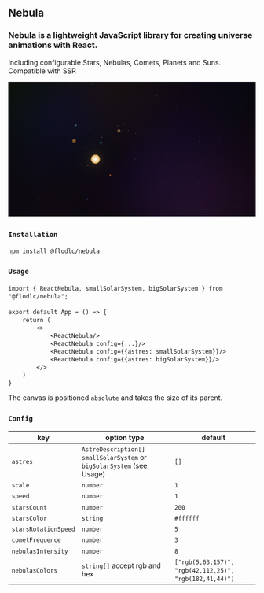 ## Nebula
### Nebula is a lightweight JavaScript library for creating universe animations with React.
Including configurable Stars, Nebulas, Comets, Planets and Suns.  
Compatible with SSR

<img src="https://raw.githubusercontent.com/flodlc/nebula/master/demo.jpg" />

### `Installation`
```
npm install @flodlc/nebula
```

### `Usage`
```
import { ReactNebula, smallSolarSystem, bigSolarSystem } from "@flodlc/nebula";

export default App = () => {
    return (
        <>
            <ReactNebula/>
            <ReactNebula config={...}/>
            <ReactNebula config={{astres: smallSolarSystem}}/>
            <ReactNebula config={{astres: bigSolarSystem}}/>
        </>
    )
}
 ```

The canvas is positioned ``absolute`` and takes the size of its parent.
### `Config`
key | option type | default
---|-----------|---
`astres` | `AstreDescription[]` `smallSolarSystem` or `bigSolarSystem` (see Usage) | `[]`
`scale` | `number` | `1`
`speed` | `number` | `1`
`starsCount` | `number` | `200`
`starsColor` | `string` | `#ffffff`
`starsRotationSpeed` | `number` | `5`
`cometFrequence` | `number` | `3`
`nebulasIntensity` | `number` | `8`
`nebulasColors` | `string[]` accept rgb and hex | `["rgb(5,63,157)", "rgb(42,112,25)", "rgb(182,41,44)"]`
